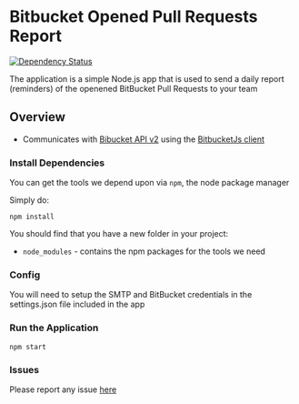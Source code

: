 # Bitbucket Opened Pull Requests Report

[![Dependency Status](https://img.shields.io/david/gastonmancini/bitbucket-opened-pullrequests-report.svg?style=flat-square)](https://david-dm.org/gastonmancini/bitbucket-opened-pullrequests-report)

The application is a simple Node.js app that is used to send a daily report (reminders) of the openened BitBucket Pull Requests to your team

## Overview

- Communicates with [Bibucket API v2](https://developer.atlassian.com/bitbucket/api/2/reference/) using the [BitbucketJs client](https://bitbucket.org/atlassian/bitbucketjs)

### Install Dependencies

You can get the tools we depend upon via `npm`, the node package manager

Simply do:

```
npm install
```

You should find that you have a new folder in your project:

* `node_modules` - contains the npm packages for the tools we need

### Config

You will need to setup the SMTP and BitBucket credentials in the settings.json file included in the app

### Run the Application

```
npm start
```

### Issues

Please report any issue [here](https://github.com/gastonmancini/bitbucket-opened-pullrequests-report/issues)

